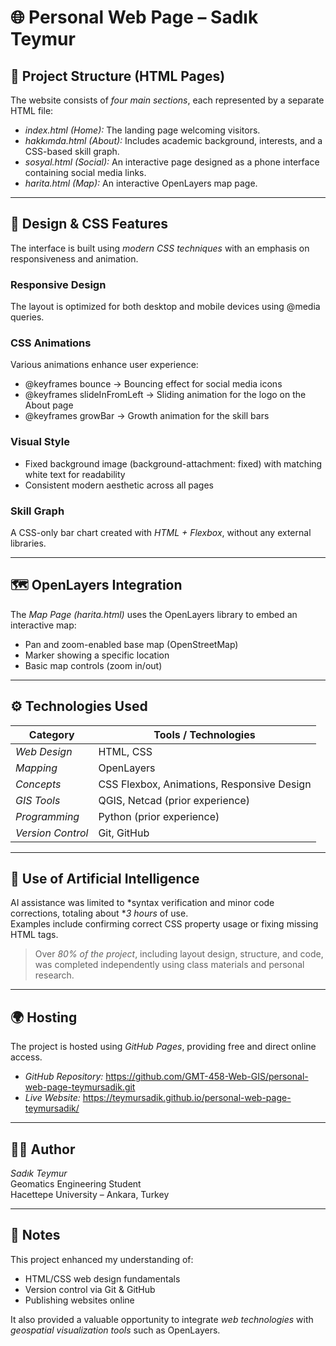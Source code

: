 # 🌐 Personal Web Page – Sadık Teymur

## 📁 Project Structure (HTML Pages)

The website consists of *four main sections*, each represented by a separate HTML file:

- *index.html (Home):* The landing page welcoming visitors.  
- *hakkımda.html (About):* Includes academic background, interests, and a CSS-based skill graph.  
- *sosyal.html (Social):* An interactive page designed as a phone interface containing social media links.  
- *harita.html (Map):* An interactive OpenLayers map page.

---

## 🎨 Design & CSS Features

The interface is built using *modern CSS techniques* with an emphasis on responsiveness and animation.

### Responsive Design
The layout is optimized for both desktop and mobile devices using @media queries.

### CSS Animations
Various animations enhance user experience:
- @keyframes bounce → Bouncing effect for social media icons  
- @keyframes slideInFromLeft → Sliding animation for the logo on the About page  
- @keyframes growBar → Growth animation for the skill bars  

### Visual Style
- Fixed background image (background-attachment: fixed) with matching white text for readability  
- Consistent modern aesthetic across all pages  

### Skill Graph
A CSS-only bar chart created with *HTML + Flexbox*, without any external libraries.

---

## 🗺 OpenLayers Integration

The *Map Page (harita.html)* uses the OpenLayers library to embed an interactive map:

- Pan and zoom-enabled base map (OpenStreetMap)  
- Marker showing a specific location  
- Basic map controls (zoom in/out)

---

## ⚙ Technologies Used

| Category | Tools / Technologies |
|-----------|----------------------|
| *Web Design* | HTML, CSS |
| *Mapping* | OpenLayers |
| *Concepts* | CSS Flexbox, Animations, Responsive Design |
| *GIS Tools* | QGIS, Netcad (prior experience) |
| *Programming* | Python (prior experience) |
| *Version Control* | Git, GitHub |

---

## 🤖 Use of Artificial Intelligence

AI assistance was limited to *syntax verification and minor code corrections, totaling about **3 hours* of use.  
Examples include confirming correct CSS property usage or fixing missing HTML tags.  
> Over *80% of the project*, including layout design, structure, and code, was completed independently using class materials and personal research.

---

## 🌍 Hosting

The project is hosted using *GitHub Pages*, providing free and direct online access.

- *GitHub Repository:*   https://github.com/GMT-458-Web-GIS/personal-web-page-teymursadik.git
- *Live Website:*      https://teymursadik.github.io/personal-web-page-teymursadik/

---

## 👨‍💻 Author

*Sadık Teymur*  
Geomatics Engineering Student  
Hacettepe University – Ankara, Turkey  

---

## 📝 Notes

This project enhanced my understanding of:
- HTML/CSS web design fundamentals  
- Version control via Git & GitHub  
- Publishing websites online  

It also provided a valuable opportunity to integrate *web technologies* with *geospatial visualization tools* such as OpenLayers.